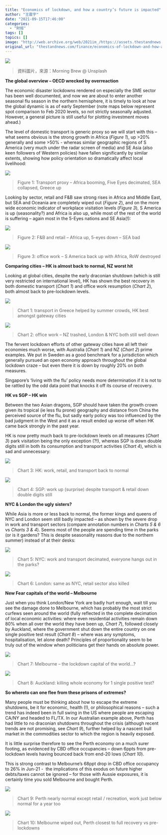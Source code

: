 ```yaml
---
title: "Economics of lockdown, and how a country’s future is impacted"
author: "王震宇"
date: "2021-09-15T17:46:00"
categories:
  - "財經"
tags: []
topics: []
image: "http://web.archive.org/web/2021im_/https://assets.thestandnews.com/media/photos/2_Tjmb7_OwSZQsZ.png"
original_url: "thestandnews.com/finance/economics-of-lockdown-and-how-a-countrys-future-is-impacted"
---
```

![](http://web.archive.org/web/2021im_/https://assets.thestandnews.com/media/photos/2_Tjmb7_OwSZQsZ.png)
> 資料圖片，來源：Morning Brew @ Unsplash

**The global overview – OECD wrecked by overreaction**

The economic disaster lockdowns rendered on especially the SME sector has been well documented, and now we are about to enter another seasonal flu season in the northern hemisphere, it is timely to look at how the global dynamic is as of early September (note maps below represent spot comparison to Feb 2020 levels, so not strictly seasonally adjusted. However, a general picture is still useful for plotting investment moves ahead.)

The level of domestic transport is generic proxy so we will start with this – what seems obvious is the strong growth in Africa (_Figure 1_), up >20% generally and some >50% - whereas similar geographic regions of S America (very much under the radar screen of media) and SE Asia (also keen followers of Western policies) have fallen significantly by similar extents, showing how policy orientation so dramatically affect local livelihood:

![](http://web.archive.org/web/2021im_/https://assets.thestandnews.com/media/photos/F01ghdsfghlkjh.png)
> Figure 1: Transport proxy – Africa booming, Five Eyes decimated, SEA collapsed, Greece up

Looking by sector, retail and F&B saw strong rises in Africa and Middle East, but SEA and Oceania are completely wiped out (_Figure 2_), and on the more wide economic indicator of workplace visitation levels (_Figure 3_), S America is up (seasonality?) and Africa is also up, while most of the rest of the world is suffering – again most in the 5-Eyes nations and SE Asia(!):

![](http://web.archive.org/web/2021im_/https://assets.thestandnews.com/media/photos/F02ghdsfghlkjh.png)
> Figure 2: F&B and retail – Africa up, 5-eyes down – SEA bad

![](http://web.archive.org/web/2021im_/https://assets.thestandnews.com/media/photos/F03ghdsfghlkjh.png)
> Figure 3: office work – S America back up with Africa, RoW destroyed

**Comparing cities – HK is almost back to normal, NZ worst hit**

Looking at global cities, despite the early draconian shutdown (which is still very restricted on international level), HK has shown the best recovery in both domestic transport (_Chart 1_) and office work resumption (_Chart 2_), both almost back to pre-lockdown levels.

![](http://web.archive.org/web/2021im_/https://assets.thestandnews.com/media/photos/C01ghdsfghlkjh.png)
> Chart 1: transport in Greece helped by summer crowds, HK best amongst gateway cities

![](http://web.archive.org/web/2021im_/https://assets.thestandnews.com/media/photos/C02ghdsfghlkjh.png)
> Chart 2: office work – NZ trashed, London & NYC both still well down

The fervent lockdown efforts of other gateway cities have all left their economies much worse, with Australia (_Chart 1_) and NZ (_Chart 2_) prime examples. We put in Sweden as a good benchmark for a jurisdiction which generally pursued an open economy approach throughout the global lockdown craze – but even there it is down by roughly 20% on both measures.

Singapore’s ‘living with the flu’ policy needs more determination if it is not to be rattled by the odd data point that knocks it off its course of recovery.

**HK vs SGP – HK win**

Between the two Asian dragons, SGP should have taken the growth crown given its tropical (ie less flu prone) geography and distance from China the perceived source of the flu, but sadly early policy was too influenced by the bad judgment in the West and it as a result ended up worse off when HK came back strongly in the past year.

HK is now pretty much back to pre-lockdown levels on all measures (_Chart 3_) park visitation being the only exception (?!), whereas SGP is down double digits still in both its consumption and transport activities (_Chart 4_), which is sad and unnecessary:

![](http://web.archive.org/web/2021im_/https://assets.thestandnews.com/media/photos/C03ghdsfghlkjh.png)
> Chart 3: HK: work, retail, and transport back to normal

![](http://web.archive.org/web/2021im_/https://assets.thestandnews.com/media/photos/C04ghdsfghlkjh.png)
> Chart 4: SGP: work up (surprise) despite transport & retail down double digits still

**NYC & London the ugly sisters?**

While Asia is more or less back to normal, the former kings and queens of NYC and London seem still badly impacted – as shown by the severe drop in work and transport sectors (compare annotation numbers in _Charts 5 & 6_ vs _Charts 3 & 4_). Seems most of the people are spending time in the parks (or is it gardens? This is despite seasonality reasons due to the northern summer) instead of at their desks:

![](http://web.archive.org/web/2021im_/https://assets.thestandnews.com/media/photos/C05ghdsfghlkjh.png)
> Chart 5: NYC: work and transport decimated, everyone hangs out in the parks?

![](http://web.archive.org/web/2021im_/https://assets.thestandnews.com/media/photos/C06ghdsfghlkjh.png)
> Chart 6: London: same as NYC, retail sector also killed

**New Fear capitals of the world – Melbourne**

Just when you think London/New York are badly hurt enough, wait till you see the damage done to Melbourne, which has probably the most strict curfews seen around the world (fully reflected in the complete decimation of local economic activities: where even residential activities remain down 80% when all over the world they have been up, _Chart 7_), followed closely by Auckland, where the government shut down the entire country on one single positive test result (_Chart 8_) – where was any symptoms, hospitalisation, let alone death? Principles of proportionality seem to be truly out of the window when politicians get their hands on absolute power.

![](http://web.archive.org/web/2021im_/https://assets.thestandnews.com/media/photos/C07ghdsfghlkjh.png)
> Chart 7: Melbourne – the lockdown capital of the world…?

![](http://web.archive.org/web/2021im_/https://assets.thestandnews.com/media/photos/C08ghdsfghlkjh.png)
> Chart 8: Auckland: killing whole economy for 1 single positive test?

**So whereto can one flee from these prisons of extremes?**

Many people must be thinking about how to escape the extreme shutdowns, be it for economic, health (!), or philosophical reasons – such a trend has indeed been in full swing in the US where people are escaping CA/NY and headed to FL/TX. In our Australian example above, Perth has had little to no draconian shutdowns throughout the crisis (although recent trends are not promising, see _Chart 9_), further helped by a nascent bull market in the commodities sector to which the region is heavily exposed.

It is little surprise therefore to see the Perth economy on a much surer footing, as evidenced by CBD office occupancies – down 6ppts from pre-lockdown levels having bounced back from end-20 lows (_Chart 10_).

This is strong contrast to Melbourne’s 68ppt drop in CBD office occupancy to 26% in Jun-21 -  the implications of this exodus on future higher debts/taxes cannot be ignored – for those with Aussie exposures, it is certainly time you sold Melbourne and bought Perth.

![](http://web.archive.org/web/2021im_/https://assets.thestandnews.com/media/photos/C09ghdsfghlkjh.png)
> Chart 9: Perth nearly normal except retail / recreation, work just below normal for a year too

![](http://web.archive.org/web/2021im_/https://assets.thestandnews.com/media/photos/C10ghdsfghlkjh.png)
> Chart 10: Melbourne wiped out, Perth closest to full recovery vs pre-lockdowns